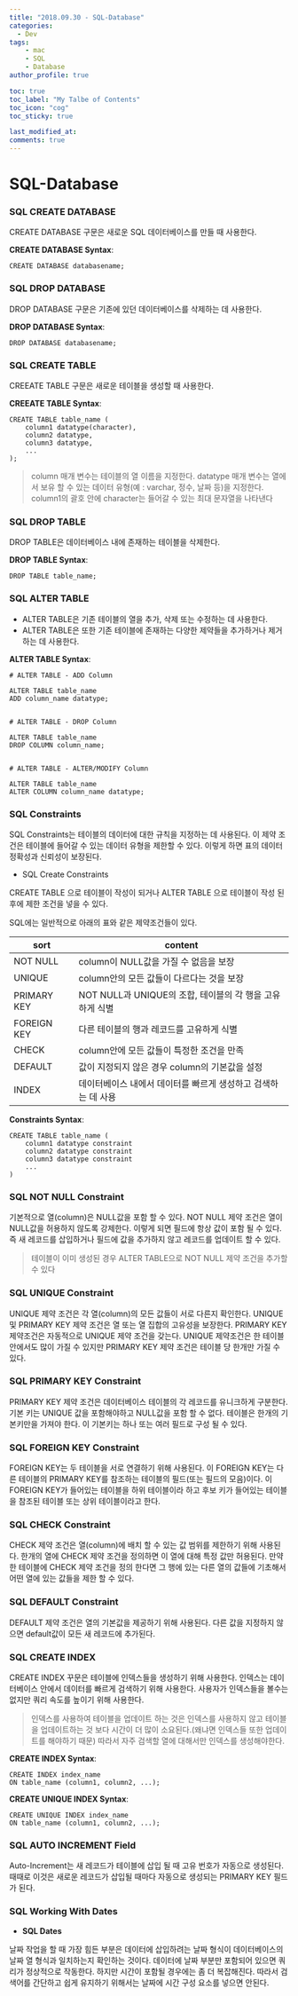 ```yaml
---
title: "2018.09.30 - SQL-Database"
categories: 
  - Dev
tags:
    - mac
    - SQL
    - Database
author_profile: true

toc: true
toc_label: "My Talbe of Contents"
toc_icon: "cog"
toc_sticky: true

last_modified_at:
comments: true
---
```


# SQL-Database

### SQL CREATE DATABASE 

CREATE DATABASE 구문은 새로운 SQL 데이터베이스를 만들 때 사용한다.

__CREATE DATABASE Syntax__:

	CREATE DATABASE databasename;
	
### SQL DROP DATABASE 

DROP DATABASE 구문은 기존에 있던 데이터베이스를 삭제하는 데 사용한다.

__DROP DATABASE Syntax__:

	DROP DATABASE databasename;
	
### SQL CREATE TABLE

CREEATE TABLE 구문은 새로운 테이블을 생성할 때 사용한다.

__CREEATE TABLE Syntax__:

	CREATE TABLE table_name (
	    column1 datatype(character),
	    column2 datatype,
	    column3 datatype,
	    ...
	);
	
> column 매개 변수는 테이블의 열 이름을 지정한다.
> datatype 매개 변수는 열에서 보유 할 수 있는 데이터 유형(예 : varchar, 정수, 날짜 등)을 지정한다.
> column1의 괄호 안에 character는 들어갈 수 있는 최대 문자열을 나타낸다

### SQL DROP TABLE

DROP TABLE은 데이터베이스 내에 존재하는 테이블을 삭제한다.

__DROP TABLE Syntax__:

	DROP TABLE table_name;
	
### SQL ALTER TABLE

- ALTER TABLE은 기존 테이블의 열을 추가, 삭제 또는 수정하는 데 사용한다. 
- ALTER TABLE은 또한 기존 테이블에 존재하는 다양한 제약들을 추가하거나 제거하는 데 사용한다.

__ALTER TABLE Syntax__:

```
# ALTER TABLE - ADD Column

ALTER TABLE table_name
ADD column_name datatype;


# ALTER TABLE - DROP Column

ALTER TABLE table_name
DROP COLUMN column_name;


# ALTER TABLE - ALTER/MODIFY Column

ALTER TABLE table_name
ALTER COLUMN column_name datatype;
```

### SQL Constraints

SQL Constraints는 테이블의 데이터에 대한 규칙을 지정하는 데 사용된다. 이 제약 조건은 테이블에 들어갈 수 있는 데이터 유형을 제한할 수 있다. 이렇게 하면 표의 데이터 정확성과 신뢰성이 보장된다.

- SQL Create Constraints

CREATE TABLE 으로 테이블이 작성이 되거나 ALTER TABLE 으로 테이블이 작성 된 후에 제한 조건을 넣을 수 있다. 

SQL에는 일반적으로 아래의 표와 같은 제약조건들이 있다.

sort | content
----|----
NOT NULL | column이 NULL값을 가질 수 없음을 보장
UNIQUE | column안의 모든 값들이 다르다는 것을 보장
PRIMARY KEY | NOT NULL과 UNIQUE의 조합, 테이블의 각 행을 고유하게 식별
FOREIGN KEY | 다른 테이블의 행과 레코드를 고유하게 식별
CHECK | column안에 모든 값들이 특정한 조건을 만족
DEFAULT | 값이 지정되지 않은 경우 column의 기본값을 설정
INDEX | 데이터베이스 내에서 데이터를 빠르게 생성하고 검색하는 데 사용

__Constraints Syntax__:

```
CREATE TABLE table_name (
    column1 datatype constraint
    column2 datatype constraint
    column3 datatype constraint
    ...
)
```

### SQL NOT NULL Constraint

기본적으로 열(column)은 NULL값을 포함 할 수 있다. NOT NULL 제약 조건은 열이 NULL값을 허용하지 않도록 강제한다. 이렇게 되면 필드에 항상 값이 포함 될 수 있다. 즉 새 레코드를 삽입하거나 필드에 값을 추가하지 않고 레코드를 업데이트 할 수 있다.

> 테이블이 이미 생성된 경우 ALTER TABLE으로 NOT NULL 제약 조건을 추가할 수 있다

### SQL UNIQUE Constraint

UNIQUE 제약 조건은 각 열(column)의 모든 값들이 서로 다른지 확인한다. UNIQUE 및 PRIMARY KEY 제약 조건은 열 또는 열 집합의 고유성을 보장한다. PRIMARY KEY 제약조건은 자동적으로 UNIQUE 제약 조건을 갖는다. UNIQUE 제약조건은 한 테이블안에서도 많이 가질 수 있지만 PRIMARY KEY 제약 조건은 테이블 당 한개만 가질 수 있다. 

### SQL PRIMARY KEY Constraint

PRIMARY KEY 제약 조건은 데이터베이스 테이블의 각 레코드를 유니크하게 구분한다. 기본 키는 UNIQUE 값을 포함해야하고 NULL값을 포함 할 수 없다. 테이블은 한개의 기본키만을 가져야 한다. 이 기본키는 하나 또는 여러 필드로 구성 될 수 있다.

### SQL FOREIGN KEY Constraint

FOREIGN KEY는 두 테이블을 서로 연결하기 위해 사용된다. 이 FOREIGN KEY는 다른 테이블의 PRIMARY KEY를 참조하는 테이블의 필드(또는 필드의 모음)이다. 이 FOREIGN KEY가 들어있는 테이블을 하위 테이블이라 하고 후보 키가 들어있는 테이블을 참조된 테이블 또는 상위 테이블이라고 한다. 

### SQL CHECK Constraint

CHECK 제약 조건은 열(column)에 배치 할 수 있는 값 범위를 제한하기 위해 사용된다. 한개의 열에 CHECK 제약 조건을 정의하면 이 열에 대해 특정 값만 허용된다. 만약 한 테이블에 CHECK 제약 조건을 정의 한다면 그 행에 있는 다른 열의 값들에 기초해서 어떤 열에 있는 값들을 제한 할 수 있다. 

### SQL DEFAULT Constraint

DEFAULT 제약 조건은 열의 기본값을 제공하기 위해 사용된다. 다른 값을 지정하지 않으면 default값이 모든 새 레코드에 추가된다.

### SQL CREATE INDEX

CREATE INDEX 꾸문은 테이블에 인덱스들을 생성하기 위해 사용한다. 인덱스는 데이터베이스 안에서 데이터를 빠르게 검색하기 위해 사용한다. 사용자가 인덱스들을 볼수는 없지만 쿼리 속도를 높이기 위해 사용한다. 

> 인덱스를 사용하여 테이블을 업데이트 하는 것은 인덱스를 사용하지 않고 테이블을 업데이트하는 것 보다 시간이 더 많이 소요된다.(왜냐면 인덱스들 또한 업데이트를 해야하기 때문) 따라서 자주 검색할 열에 대해서만 인덱스를 생성해야한다.

__CREATE INDEX Syntax__:

```
CREATE INDEX index_name
ON table_name (column1, column2, ...);
```

__CREATE UNIQUE INDEX Syntax__:

```
CREATE UNIQUE INDEX index_name
ON table_name (column1, column2, ...);
```

### SQL AUTO INCREMENT Field

Auto-Increment는 새 레코드가 테이블에 삽입 될 때 고유 번호가 자동으로 생성된다. 때때로 이것은 새로운 레코드가 삽입될 때마다 자동으로 생성되는 PRIMARY KEY 필드가 된다.

### SQL Working With Dates

- __SQL Dates__

날짜 작업을 할 때 가장 힘든 부분은 데이터에 삽입하려는 날짜 형식이 데이터베이스의 날짜 열 형식과 일치하는지 확인하는 것이다. 데이터에 날짜 부분만 포함되어 있으면 쿼리가 정상적으로 작동한다. 하지만 시간이 포함될 경우에는 좀 더 복잡해진다. 따라서 검색어를 간단하고 쉽게 유지하기 위해서는 날짜에 시간 구성 요소를 넣으면 안된다. 